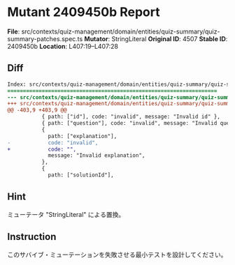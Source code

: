 # Mutant 2409450b Report

**File**: src/contexts/quiz-management/domain/entities/quiz-summary/quiz-summary-patches.spec.ts
**Mutator**: StringLiteral
**Original ID**: 4507
**Stable ID**: 2409450b
**Location**: L407:19–L407:28

## Diff

```diff
Index: src/contexts/quiz-management/domain/entities/quiz-summary/quiz-summary-patches.spec.ts
===================================================================
--- src/contexts/quiz-management/domain/entities/quiz-summary/quiz-summary-patches.spec.ts	original
+++ src/contexts/quiz-management/domain/entities/quiz-summary/quiz-summary-patches.spec.ts	mutated #4507
@@ -403,9 +403,9 @@
           { path: ["id"], code: "invalid", message: "Invalid id" },
           { path: ["question"], code: "invalid", message: "Invalid question" },
           {
             path: ["explanation"],
-            code: "invalid",
+            code: "",
             message: "Invalid explanation",
           },
           {
             path: ["solutionId"],
```

## Hint

ミューテータ "StringLiteral" による置換。

## Instruction

このサバイブ・ミューテーションを失敗させる最小テストを設計してください。
